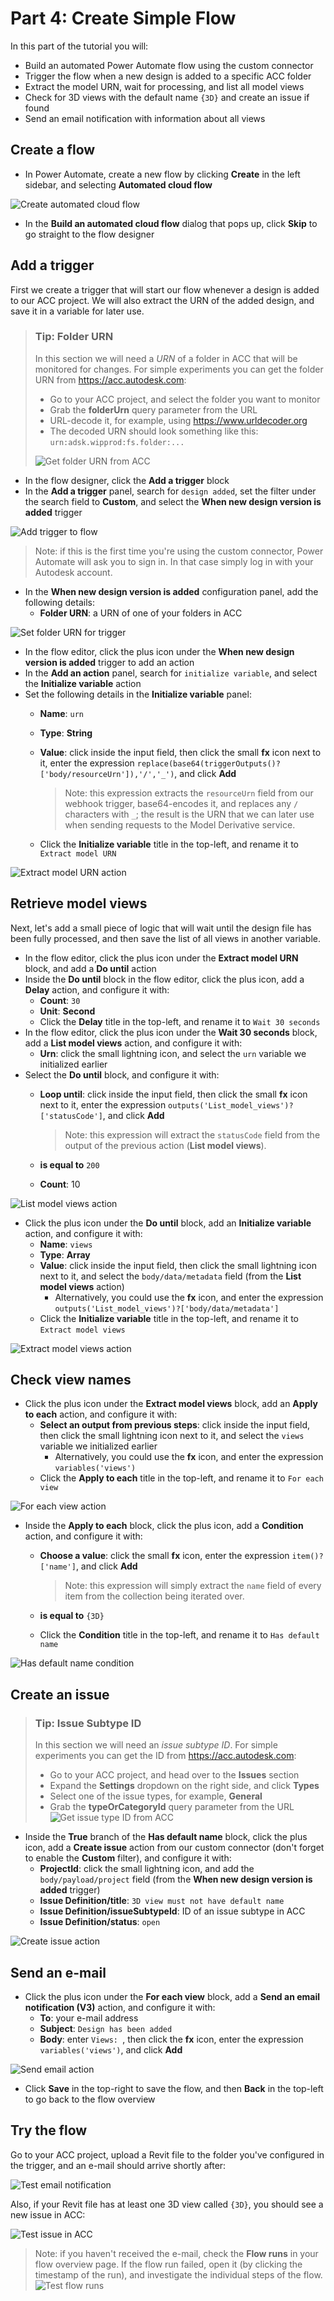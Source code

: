 # Part 4: Create Simple Flow

In this part of the tutorial you will:

- Build an automated Power Automate flow using the custom connector
- Trigger the flow when a new design is added to a specific ACC folder
- Extract the model URN, wait for processing, and list all model views
- Check for 3D views with the default name `{3D}` and create an issue if found
- Send an email notification with information about all views

## Create a flow

- In Power Automate, create a new flow by clicking **Create** in the left sidebar, and selecting **Automated cloud flow**

![Create automated cloud flow](images/create-automated-cloud-flow.png)

- In the **Build an automated cloud flow** dialog that pops up, click **Skip** to go straight to the flow designer

## Add a trigger

First we create a trigger that will start our flow whenever a design is added to our ACC project. We will also extract the URN of the added design, and save it in a variable for later use.

> ### Tip: Folder URN
>
> In this section we will need a _URN_ of a folder in ACC that will be monitored for changes. For simple experiments you can get the folder URN from https://acc.autodesk.com:
>
> - Go to your ACC project, and select the folder you want to monitor
> - Grab the **folderUrn** query parameter from the URL
> - URL-decode it, for example, using https://www.urldecoder.org
> - The decoded URN should look something like this: `urn:adsk.wipprod:fs.folder:...`
>
> ![Get folder URN from ACC](images/acc-get-folderurn.png)

- In the flow designer, click the **Add a trigger** block
- In the **Add a trigger** panel, search for `design added`, set the filter under the search field to **Custom**, and select the **When new design version is added** trigger

![Add trigger to flow](images/flow-select-trigger.png)

> Note: if this is the first time you're using the custom connector, Power Automate will ask you to sign in. In that case simply log in with your Autodesk account.

- In the **When new design version is added** configuration panel, add the following details:
  - **Folder URN**: a URN of one of your folders in ACC

![Set folder URN for trigger](images/flow-trigger-folderurn.png)

- In the flow editor, click the plus icon under the **When new design version is added** trigger to add an action
- In the **Add an action** panel, search for `initialize variable`, and select the **Initialize variable** action
- Set the following details in the **Initialize variable** panel:
  - **Name**: `urn`
  - **Type**: **String**
  - **Value**: click inside the input field, then click the small **fx** icon next to it, enter the expression `replace(base64(triggerOutputs()?['body/resourceUrn']),'/','_')`, and click **Add**

    > Note: this expression extracts the `resourceUrn` field from our webhook trigger, base64-encodes it, and replaces any `/` characters with `_`; the result is the URN that we can later use when sending requests to the Model Derivative service.

  - Click the **Initialize variable** title in the top-left, and rename it to `Extract model URN`

![Extract model URN action](images/action-extract-model-urn.png)

## Retrieve model views

Next, let's add a small piece of logic that will wait until the design file has been fully processed, and then save the list of all views in another variable.

- In the flow editor, click the plus icon under the **Extract model URN** block, and add a **Do until** action
- Inside the **Do until** block in the flow editor, click the plus icon, add a **Delay** action, and configure it with:
  - **Count**: `30`
  - **Unit**: **Second**
  - Click the **Delay** title in the top-left, and rename it to `Wait 30 seconds`
- In the flow editor, click the plus icon under the **Wait 30 seconds** block, add a **List model views** action, and configure it with:
  - **Urn**: click the small lightning icon, and select the `urn` variable we initialized earlier
- Select the **Do until** block, and configure it with:
  - **Loop until**: click inside the input field, then click the small **fx** icon next to it, enter the expression `outputs('List_model_views')?['statusCode']`, and click **Add**

    > Note: this expression will extract the `statusCode` field from the output of the previous action (**List model views**).

  - **is equal to** `200`
  - **Count**: 10

![List model views action](images/action-list-model-views.png)

- Click the plus icon under the **Do until** block, add an **Initialize variable** action, and configure it with:
  - **Name**: `views`
  - **Type**: **Array**
  - **Value**: click inside the input field, then click the small lightning icon next to it, and select the `body/data/metadata` field (from the **List model views** action)
    - Alternatively, you could use the **fx** icon, and enter the expression `outputs('List_model_views')?['body/data/metadata']`
  - Click the **Initialize variable** title in the top-left, and rename it to `Extract model views`

![Extract model views action](images/action-extract-model-views.png)

## Check view names

- Click the plus icon under the **Extract model views** block, add an **Apply to each** action, and configure it with:
  - **Select an output from previous steps**: click inside the input field, then click the small lightning icon next to it, and select the `views` variable we initialized earlier
    - Alternatively, you could use the **fx** icon, and enter the expression `variables('views')`
  - Click the **Apply to each** title in the top-left, and rename it to `For each view`

![For each view action](images/action-for-each-view.png)

- Inside the **Apply to each** block, click the plus icon, add a **Condition** action, and configure it with:
  - **Choose a value**: click the small **fx** icon, enter the expression `item()?['name']`, and click **Add**

    > Note: this expression will simply extract the `name` field of every item from the collection being iterated over.

  - **is equal to** `{3D}`
  - Click the **Condition** title in the top-left, and rename it to `Has default name`

![Has default name condition](images/action-has-default-name.png)

## Create an issue

> ### Tip: Issue Subtype ID
>
> In this section we will need an _issue subtype ID_. For simple experiments you can get the ID from https://acc.autodesk.com:
>
> - Go to your ACC project, and head over to the **Issues** section
> - Expand the **Settings** dropdown on the right side, and click **Types**
> - Select one of the issue types, for example, **General**
> - Grab the **typeOrCategoryId** query parameter from the URL
> ![Get issue type ID from ACC](images/acc-get-issuetypeid.png)

- Inside the **True** branch of the **Has default name** block, click the plus icon, add a **Create issue** action from our custom connector (don't forget to enable the **Custom** filter), and configure it with:
  - **ProjectId**: click the small lightning icon, and add the `body/payload/project` field (from the **When new design version is added** trigger)
  - **Issue Definition/title**: `3D view must not have default name`
  - **Issue Definition/issueSubtypeId**: ID of an issue subtype in ACC
  - **Issue Definition/status**: `open`

![Create issue action](images/action-create-issue.png)

## Send an e-mail

- Click the plus icon under the **For each view** block, add a **Send an email notification (V3)** action, and configure it with:
  - **To**: your e-mail address
  - **Subject**: `Design has been added`
  - **Body**: enter `Views: `, then click the **fx** icon, enter the expression `variables('views')`, and click **Add**

![Send email action](images/action-send-email.png)

- Click **Save** in the top-right to save the flow, and then **Back** in the top-left to go back to the flow overview

## Try the flow

Go to your ACC project, upload a Revit file to the folder you've configured in the trigger, and an e-mail should arrive shortly after:

![Test email notification](images/email-notification.png)

Also, if your Revit file has at least one 3D view called `{3D}`, you should see a new issue in ACC:

![Test issue in ACC](images/acc-issue.png)

> Note: if you haven't received the e-mail, check the **Flow runs** in your flow overview page. If the flow run failed, open it (by clicking the timestamp of the run), and investigate the individual steps of the flow.
> ![Test flow runs](images/flow-runs.png)